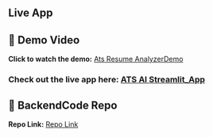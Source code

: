 ## Live App
## 🎥 Demo Video

**Click to watch the demo:** [Ats Resume AnalyzerDemo](https://drive.google.com/file/d/1ZW7BgQtfA2e0FAoeO7jVf_ft_tItzPTR/view?usp=sharing)

### Check out the live app here: [ATS AI Streamlit_App](https://atsapp-ai-based-app-devby-talha.streamlit.app/)

## 🎥 BackendCode Repo

**Repo Link:** [Repo Link](https://github.com/LearnCode801/ATS_AI_API/)
